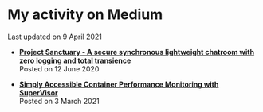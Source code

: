 # My activity on Medium
Last updated on 9 April 2021

* [**Project Sanctuary - A secure synchronous lightweight chatroom with zero logging and total transience**](https://medium.com/@t0xic0der/project-sanctuary-5fd4bf8f86b6)  
Posted on 12 June 2020

* [**Simply Accessible Container Performance Monitoring with SuperVisor**](https://t0xic0der.medium.com/simply-accessible-container-performance-monitoring-with-supervisor-7fb47f925f3b)  
Posted on 3 March 2021